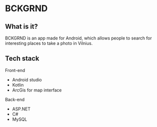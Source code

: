# BCKGRND

## What is it?

BCKGRND is an app made for Android, which allows people to search for interesting places to take a photo in Vilnius.

## Tech stack

Front-end
- Android studio
- Kotlin
- ArcGis for map interface

Back-end
- ASP.NET
- C#
- MySQL